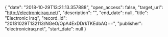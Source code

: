 {
  "date": "2018-10-29T13:21:13.357888", 
  "open_access": false, 
  "target_url": "http://electroniciraq.net/", 
  "description": "", 
  "end_date": null, 
  "title": "Electronic Iraq", 
  "record_id": "20181029T132113/NGeO/OpA4ExDDrkTKEdbAQ==", 
  "publisher": "electroniciraq.net", 
  "start_date": null
}

